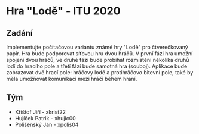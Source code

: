 # Hra "Lodě" - ITU 2020 
## Zadání
Implementujte počítačovou variantu známé hry "Lodě" pro čtverečkovaný papír. Hra bude podporovat síťovou hru dvou hráčů. V první fázi hra umožní spojení dvou hráčů, ve druhé fázi bude probíhat rozmístění několika druhů lodí do hracího pole a třetí fází bude samotná hra (souboj). Aplikace bude zobrazovat dvě hrací pole: hráčovy lodě a protihráčovo bitevní pole, také by měla umožňovat komunikaci mezi hráči během hraní. 

## Tým
- Křištof Jiří - xkrist22
- Hujíček Patrik - xhujic00
- Polišenský Jan - xpolis04
